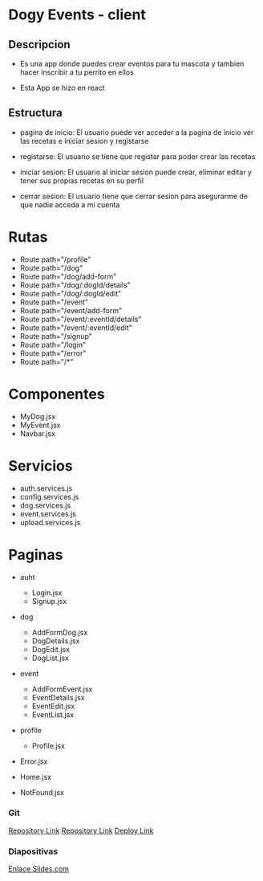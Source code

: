# Dogy Events - client

## Descripcion 
- Es una app donde puedes crear eventos para tu mascota y tambien hacer inscribir a tu perrito en ellos

- Esta App se hizo en react 

## Estructura 

- pagina de inicio: El usuario puede ver acceder a la pagina de inicio ver las recetas e iniciar sesion y registarse 

- registarse: El usuario se tiene que registar para poder crear las recetas

- iniciar sesion: El usuario al iniciar sesion puede crear, eliminar editar y tener sus propias recetas en su perfil

- cerrar sesion: El usuario tiene que cerrar sesion para asegurarme de que nadie acceda a mi cuenta

# Rutas

- Route path="/profile"
- Route path="/dog"
- Route path="/dog/add-form"
- Route path="/dog/:dogId/details"
- Route path="/dog/:dogId/edit"
- Route path="/event"
- Route path="/event/add-form"
- Route path="/event/:eventId/details"
- Route path="/event/:eventId/edit"
- Route path="/signup"
- Route path="/login"
- Route path="/error"
- Route path="/*"

# Componentes 

- MyDog.jsx
- MyEvent.jsx
- Navbar.jsx

# Servicios

- auth.services.js
- config.services.js
- dog.services.js
- event.services.js
- upload.services.js

# Paginas 

- auht
    - Login.jsx
    - Signup.jsx

- dog 
    - AddFormDog.jsx
    - DogDetails.jsx
    - DogEdit.jsx
    - DogList.jsx

- event 
    - AddFormEvent.jsx
    - EventDetails.jsx
    - EventEdit.jsx
    - EventList.jsx

- profile
    - Profile.jsx

- Error.jsx
- Home.jsx
- NotFound.jsx

### Git
[Repository Link](https://github.com/rebloza/dogy-events-client)
[Repository Link](https://github.com/rebloza/dogy-events-server)
[Deploy Link](https://dogy-events.netlify.app/)

### Diapositivas
[Enlace Slides.com]()




